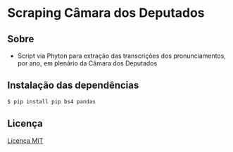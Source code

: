 # Scraping Câmara dos Deputados

Sobre
-------
  * Script via Phyton para extração das transcrições dos pronunciamentos, por ano, em plenário da Câmara dos Deputados

Instalação das dependências
-------

```bash
$ pip install pip bs4 pandas
```

Licença
-------

[Licença MIT](LICENSE)
